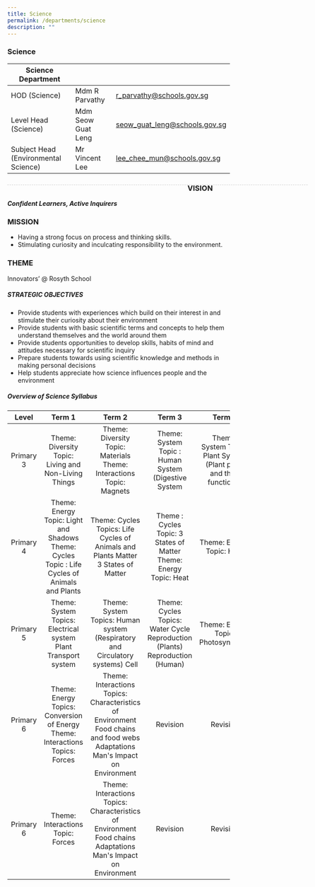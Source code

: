 ```yaml
---
title: Science
permalink: /departments/science
description: ""
---
```

### Science

| Science Department |  | |
| -------- | -------- | -------- |
| HOD (Science) | Mdm R Parvathy | r_parvathy@schools.gov.sg |
| Level Head (Science) | Mdm Seow Guat Leng | seow_guat_leng@schools.gov.sg | 
| Subject Head (Environmental Science) | Mr Vincent Lee | lee_chee_mun@schools.gov.sg | 

<div style="line-height: 19.6px; width: 408px; float: left;"><div style="margin-top: 8px; margin-bottom: 8px; line-height: 19.6px; width: 680px; border-bottom: 1px dashed rgb(204, 204, 204); height: 1px; clear: both;"></div></div>

### VISION
***Confident Learners, Active Inquirers***

### MISSION
* Having a strong focus on process and thinking skills.
* Stimulating curiosity and inculcating responsibility to the environment.

### THEME

Innovators’ @ Rosyth School

##### STRATEGIC OBJECTIVES
* Provide students with experiences which build on their interest in and stimulate their curiosity about their environment
* Provide students with basic scientific terms and concepts to help them understand themselves and the world around them
* Provide students opportunities to develop skills, habits of mind and attitudes necessary for scientific inquiry
* Prepare students towards using scientific knowledge and methods in making personal decisions
* Help students appreciate how science influences people and the environment

##### Overview of Science Syllabus

|   Level    |                                                  Term 1                                                  |                                                                     Term 2                                                                     |                                           Term 3                                           |                                  Term 4                                  |
|:----------:|:--------------------------------------------------------------------------------------------------------:|:----------------------------------------------------------------------------------------------------------------------------------------------:|:------------------------------------------------------------------------------------------:|:------------------------------------------------------------------------:|
| Primary 3  | Theme: Diversity   Topic: Living and Non-Living Things                                                   | Theme: Diversity   Topic: Materials   Theme: Interactions   Topic: Magnets                                                                     | Theme: System     Topic : Human  System (Digestive System                                  | Theme: System     Topic: Plant System (Plant parts and their functions)  |
| Primary 4  | Theme: Energy      Topic: Light and Shadows   Theme: Cycles   Topic : Life Cycles of Animals and Plants  | Theme: Cycles   Topics:     Life Cycles of Animals and Plants      Matter     3 States of Matter                                               | Theme : Cycles    Topic: 3 States of Matter   Theme: Energy   Topic: Heat                  | Theme: Energy    Topic: Heat                                             |
| Primary 5  | Theme: System   Topics:    Electrical system    Plant Transport system                                   | Theme: System   Topics:    Human system (Respiratory and Circulatory systems)    Cell                                                          | Theme: Cycles   Topics:    Water Cycle    Reproduction (Plants)    Reproduction (Human)    | Theme: Energy   Topic: Photosynthesis                                    |
| Primary 6  | Theme: Energy   Topics: Conversion of Energy   Theme: Interactions   Topics: Forces                      | Theme: Interactions   Topics:    Characteristics of Environment    Food chains and food webs    Adaptations     Man's Impact on Environment    | Revision                                                                                   | Revision                                                                 |
| Primary 6  | Theme: Interactions  Topic: Forces                                                                       |  Theme: Interactions  Topics:     Characteristics of Environment    Food chains    Adaptations    Man's Impact on Environment                  |  Revision                                                                                  |  Revision                                                                |
